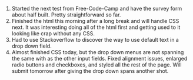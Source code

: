 1. Started the next test from Free-Code-Camp and have the survey form about half built. Pretty straightforward so far. 
2. Finished the html this morning after a long break and will handle CSS next. It was interesting doing all of the html first and getting used to it looking like crap without any CSS. 
3. Had to use Stackoverflow to discover the way to use default text in a drop down field. 
4. Almost finished CSS today, but the drop down menus are not spanning the same with as the other input fields. Fixed alignment issues, enlarged radio buttons and checkboxes, and styled all the rest of the page. Will submit tomorrow after giving the drop down spans another shot.
